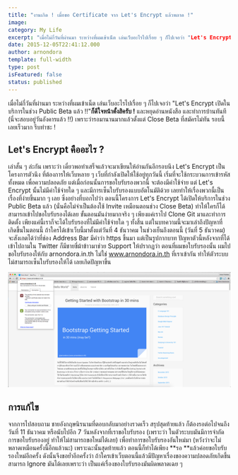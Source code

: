 ```yaml
---
title: "งานเกิด ! เมื่อขอ Certificate จาก Let's Encrypt แล้วพลาด !"
image:
category: My Life
excerpt: "เมื่อไม่กี่วันที่ผ่านมา ระหว่างที่ผมเข้าเน็ต เล่นเว็บอะไรไปเรื่อย ๆ ก็ไปเจอว่า "Let's Encrypt เปิดในบริการในช่วง Public Beta แล้ว"
date: 2015-12-05T22:41:12.000
author: arnondora
template: full-width
type: post
isFeatured: false
status: published
---
```


เมื่อไม่กี่วันที่ผ่านมา ระหว่างที่ผมเข้าเน็ต เล่นเว็บอะไรไปเรื่อย ๆ ก็ไปเจอว่า "Let's Encrypt เปิดในบริการในช่วง Public Beta แล้ว !!"**ก็ดีใจหน้าตั้งสิครับ !** และหยุดอ่านหนังสือ และทำการบ้านทันที (นี่จะสอบอยู่วันอังคารแล้ว !!) เพราะว่ารอมานานมากแล้วตั้งแต่ Close Beta ที่สมัครไม่ทัน รอบนี้เลยเร็วมาก รีบทำซะ !

## Let's Encrypt คืออะไร ?
เล่าสั้น ๆ ล่ะกัน เพราะว่า เดี๋ยวพอทำเสร็จแล้วจะมาเขียนให้อ่านกันอีกรอบนึง Let's Encrypt เป็นโครงการตัวนึง ที่ต้องการให้เว็บหลาย ๆ เว็บที่กำลังเปิดให้ใช้อยู่ทุกวันนี้ เริ่มที่จะใช้กระบวนการเข้ารหัสทั้งหมด เพื่อความปลอดภัย แต่เมื่อก่อนนั้นการขอใบรับรองพวกนี้ จะต้องมีค่าใช้จ่าย แต่ Let's Encrypt นั้นไม่มีค่าใช้จ่ายใด ๆ และมีการเซ็นใบรับรองแบบอัตโนมัติด้วย เลยทำให้เรื่องพวกนี้เป็นเรื่องที่ง่ายขึ้นมาก ๆ เลย ซึ่งอย่างที่บอกไปว่า ตอนนี้โครงการ Let's Encrypt ได้เปิดให้บริการในช่วง Public Beta แล้ว (นั่นคือไม่จำเป็นต้องใช้ Invite เหมือนตอนช่วง Close Beta) ทำให้ใครก็ได้สามารถเข้าไปขอใบรับรองได้เลย
ขั้นตอนมันง่ายมากจริง ๆ เพียงแค่เราไป Clone Git มาและทำการติดตั้ง เพียงแค่นี้เราก็จะได้ใบรับรองที่ไม่มีค่าใช้จ่ายใด ๆ ทั้งสิ้น แต่ในบทความนี้จะมาเล่าถึงปัญหาที่เกิดขึ้นในตอนนี้
ถ้าใครได้เข้าเว็บนี้มาตั้งแต่วันที่ 4 ธันวาคม ในช่วงเย็นถึงตอนนี้ (วันที่ 5 ธันวาคม) จะสังเกตได้ว่าที่ช่อง Address Bar มีคำว่า https ขึ้นมา แต่เป็นรูปกากบาท ปัญหาตัวนี้หลังจากที่ได้เข้าไปถามใน Twitter ก็มีชายขี่ม้าข้าวมาช่วย Support ให้ปรากฏว่า ตอนที่ผมขอใบรับรองนั้น ผมไปขอใบรับรองให้กับ arnondora.in.th ไม่ใช่ www.arnondora.in.th ที่เราเข้ากัน ทำให้ตัวระบบ ไม่สามารถเซ็นใบรับรองให้ได้ เลยเกิดปัญหาขึ้น

![made-ssl-mistake-1](./made-ssl-mistake-1.png)

## การแก้ไข
จากการไปสอบถาม ชายอังกฤษนิรนามที่ตอบกลับมาอย่างรวดเร็ว สรุปสุดท้ายแล้ว ก็ต้องรอต่อไปจนถึงวันที่ 11 ธันวาคม หรือนับไปอีก 7 วันหลังจากที่เราขอใบรับรอง (เพราะว่า ในตัวระบบมันมีการจำกัดการขอใบรับรองอยู่ ทำให้ไม่สามารถขอใหม่ได้เลย) เพื่อทำการขอใบรับรองอันใหม่มา (หวังว่าจะไม่พลาดเหมือนครั้งนี้อีกแล้วนะ)
เพราะฉะนั้นสุดท้ายแล้ว ตอนนี้ก็ทำได้เพียง **รอ **แล้วค่อยขอใบรับรองใหม่อีกครั้ง ดังนั้นจึงขอย้ำอีกครั้งว่า ถ้าใครเข้าเว็บตอนนี้แล้วมีปัญหาเรื่องของความปลอดภัยเกิดขึ้น สามารถ Ignore มันได้เลยเพราะว่า เป็นแค่เรื่องของใบรับรองมันผิดพลาดเฉย ๆ
